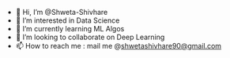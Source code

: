- 👋 Hi, I’m @Shweta-Shivhare
- 👀 I’m interested in Data Science
- 🌱 I’m currently learning ML Algos
- 💞️ I’m looking to collaborate on Deep Learning
- 📫 How to reach me : mail me @shwetashivhare90@gmail.com

<!---
Shweta-Shivhare/Shweta-Shivhare is a ✨ special ✨ repository because its `README.md` (this file) appears on your GitHub profile.
You can click the Preview link to take a look at your changes.
--->
